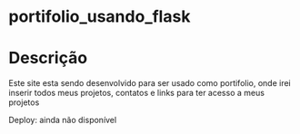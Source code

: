 # portifolio_usando_flask

# Descrição
Este site esta sendo desenvolvido para ser usado como portifolio, onde irei inserir todos meus projetos, contatos e links para ter acesso a meus projetos


Deploy: ainda não disponível
